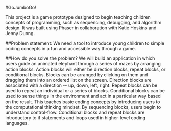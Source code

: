 #GoJumboGo! 

This project is a game prototype designed to begin teaching children concepts of programming, such as 
sequencing, debugging, and algorithm design. It was built using Phaser in collaboration with Katie Hoskins
and Jenny Duong.


##Problem statement: We need a tool to introduce young children to simple coding concepts in a fun and accessible way through a game. 


##How do you solve the problem?
We will build an application in which users guide an animated elephant through a series of mazes by arranging action blocks. Action blocks will either be direction blocks, repeat blocks, or conditional blocks. Blocks can be arranged by clicking on them and dragging them into an ordered list on the screen. Direction blocks are associated with a direction -- up, down, left, right. Repeat blocks can be used to repeat an individual or a series of blocks. Conditional blocks can be used to sense things in the environment and act in a particular way based on the result. 
This teaches basic coding concepts by introducing users to the computational thinking mindset. By sequencing blocks, users begin to understand control-flow. Conditional blocks and repeat blocks are introductory to if statements and loops used in higher-level coding languages. 




